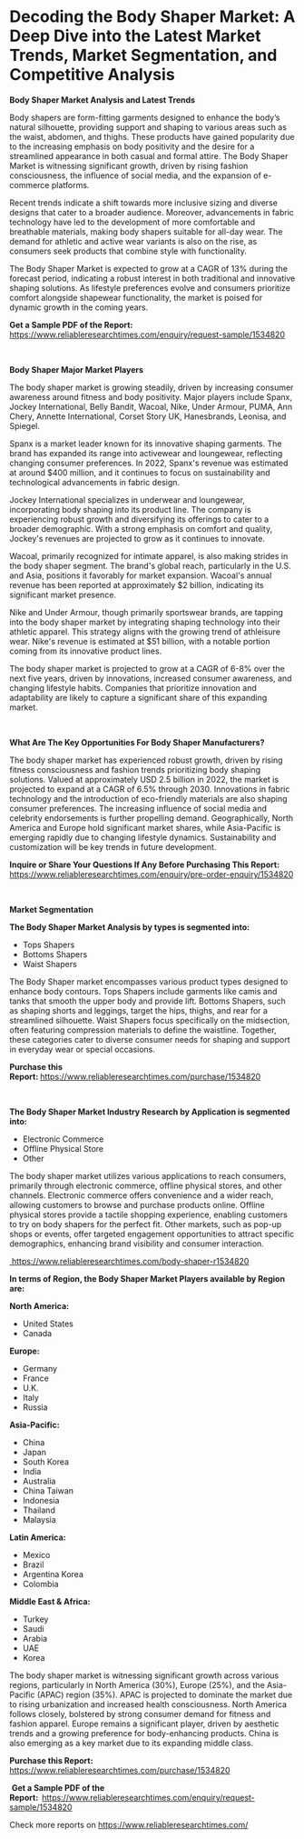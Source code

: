 <p><h1>Decoding the Body Shaper Market: A Deep Dive into the Latest Market Trends, Market Segmentation, and Competitive Analysis</h1></p><p><strong>Body Shaper Market Analysis and Latest Trends</strong></p>
<p><p>Body shapers are form-fitting garments designed to enhance the body’s natural silhouette, providing support and shaping to various areas such as the waist, abdomen, and thighs. These products have gained popularity due to the increasing emphasis on body positivity and the desire for a streamlined appearance in both casual and formal attire. The Body Shaper Market is witnessing significant growth, driven by rising fashion consciousness, the influence of social media, and the expansion of e-commerce platforms.</p><p>Recent trends indicate a shift towards more inclusive sizing and diverse designs that cater to a broader audience. Moreover, advancements in fabric technology have led to the development of more comfortable and breathable materials, making body shapers suitable for all-day wear. The demand for athletic and active wear variants is also on the rise, as consumers seek products that combine style with functionality.</p><p>The Body Shaper Market is expected to grow at a CAGR of 13% during the forecast period, indicating a robust interest in both traditional and innovative shaping solutions. As lifestyle preferences evolve and consumers prioritize comfort alongside shapewear functionality, the market is poised for dynamic growth in the coming years.</p></p>
<p><strong>Get a Sample PDF of the Report:&nbsp;</strong> <a href="https://www.reliableresearchtimes.com/enquiry/request-sample/1534820?utm_campaign=2177&utm_medium=2&utm_source=Github&utm_content=ia&utm_term=06022025&utm_id=body-shaper">https://www.reliableresearchtimes.com/enquiry/request-sample/1534820</a></p>
<p>&nbsp;</p>
<p><strong>Body Shaper Major Market Players</strong></p>
<p><p>The body shaper market is growing steadily, driven by increasing consumer awareness around fitness and body positivity. Major players include Spanx, Jockey International, Belly Bandit, Wacoal, Nike, Under Armour, PUMA, Ann Chery, Annette International, Corset Story UK, Hanesbrands, Leonisa, and Spiegel.</p><p>Spanx is a market leader known for its innovative shaping garments. The brand has expanded its range into activewear and loungewear, reflecting changing consumer preferences. In 2022, Spanx's revenue was estimated at around $400 million, and it continues to focus on sustainability and technological advancements in fabric design.</p><p>Jockey International specializes in underwear and loungewear, incorporating body shaping into its product line. The company is experiencing robust growth and diversifying its offerings to cater to a broader demographic. With a strong emphasis on comfort and quality, Jockey's revenues are projected to grow as it continues to innovate.</p><p>Wacoal, primarily recognized for intimate apparel, is also making strides in the body shaper segment. The brand's global reach, particularly in the U.S. and Asia, positions it favorably for market expansion. Wacoal's annual revenue has been reported at approximately $2 billion, indicating its significant market presence.</p><p>Nike and Under Armour, though primarily sportswear brands, are tapping into the body shaper market by integrating shaping technology into their athletic apparel. This strategy aligns with the growing trend of athleisure wear. Nike's revenue is estimated at $51 billion, with a notable portion coming from its innovative product lines.</p><p>The body shaper market is projected to grow at a CAGR of 6-8% over the next five years, driven by innovations, increased consumer awareness, and changing lifestyle habits. Companies that prioritize innovation and adaptability are likely to capture a significant share of this expanding market.</p></p>
<p>&nbsp;</p>
<p><strong>What Are The Key Opportunities For Body Shaper Manufacturers?</strong></p>
<p><p>The body shaper market has experienced robust growth, driven by rising fitness consciousness and fashion trends prioritizing body shaping solutions. Valued at approximately USD 2.5 billion in 2022, the market is projected to expand at a CAGR of 6.5% through 2030. Innovations in fabric technology and the introduction of eco-friendly materials are also shaping consumer preferences. The increasing influence of social media and celebrity endorsements is further propelling demand. Geographically, North America and Europe hold significant market shares, while Asia-Pacific is emerging rapidly due to changing lifestyle dynamics. Sustainability and customization will be key trends in future development.</p></p>
<p><strong>Inquire or Share Your Questions If Any Before Purchasing This Report:</strong> <a href="https://www.reliableresearchtimes.com/enquiry/pre-order-enquiry/1534820?utm_campaign=2177&utm_medium=2&utm_source=Github&utm_content=ia&utm_term=06022025&utm_id=body-shaper">https://www.reliableresearchtimes.com/enquiry/pre-order-enquiry/1534820</a></p>
<p>&nbsp;</p>
<p><strong>Market Segmentation</strong></p>
<p><strong>The Body Shaper Market Analysis by types is segmented into:</strong></p>
<p><ul><li>Tops Shapers</li><li>Bottoms Shapers</li><li>Waist Shapers</li></ul></p>
<p><p>The Body Shaper market encompasses various product types designed to enhance body contours. Tops Shapers include garments like camis and tanks that smooth the upper body and provide lift. Bottoms Shapers, such as shaping shorts and leggings, target the hips, thighs, and rear for a streamlined silhouette. Waist Shapers focus specifically on the midsection, often featuring compression materials to define the waistline. Together, these categories cater to diverse consumer needs for shaping and support in everyday wear or special occasions.</p></p>
<p><strong>Purchase this Report:&nbsp;</strong><a href="https://www.reliableresearchtimes.com/purchase/1534820?utm_campaign=2177&utm_medium=2&utm_source=Github&utm_content=ia&utm_term=06022025&utm_id=body-shaper">https://www.reliableresearchtimes.com/purchase/1534820</a></p>
<p>&nbsp;</p>
<p><strong>The Body Shaper Market Industry Research by Application is segmented into:</strong></p>
<p><ul><li>Electronic Commerce</li><li>Offline Physical Store</li><li>Other</li></ul></p>
<p><p>The body shaper market utilizes various applications to reach consumers, primarily through electronic commerce, offline physical stores, and other channels. Electronic commerce offers convenience and a wider reach, allowing customers to browse and purchase products online. Offline physical stores provide a tactile shopping experience, enabling customers to try on body shapers for the perfect fit. Other markets, such as pop-up shops or events, offer targeted engagement opportunities to attract specific demographics, enhancing brand visibility and consumer interaction.</p></p>
<p><a href="https://www.reliableresearchtimes.com/body-shaper-r1534820?utm_campaign=2177&utm_medium=2&utm_source=Github&utm_content=ia&utm_term=06022025&utm_id=body-shaper">&nbsp;https://www.reliableresearchtimes.com/body-shaper-r1534820</a></p>
<p><strong>In terms of Region, the Body Shaper Market Players available by Region are:</strong></p>
<p>
    <p> <strong> North America: </strong>
        <ul>
            <li>United States</li>
            <li>Canada</li>
        </ul>
        </p> 
    <p> <strong> Europe: </strong>
        <ul>
            <li>Germany</li>
            <li>France</li>
            <li>U.K.</li>
            <li>Italy</li>
            <li>Russia</li>
        </ul>
        </p> 
    <p> <strong> Asia-Pacific: </strong>
        <ul>
            <li>China</li>
            <li>Japan</li>
            <li>South Korea</li>
            <li>India</li>
            <li>Australia</li>
            <li>China Taiwan</li>
            <li>Indonesia</li>
            <li>Thailand</li>
            <li>Malaysia</li>
        </ul>
        </p> 
    <p> <strong> Latin America: </strong>
        <ul>
            <li>Mexico</li>
            <li>Brazil</li>
            <li>Argentina Korea</li>
            <li>Colombia</li>
        </ul>
        </p> 
    <p> <strong> Middle East & Africa: </strong>
        <ul>
            <li>Turkey</li>
            <li>Saudi</li>
            <li>Arabia</li>
            <li>UAE</li>
            <li>Korea</li>
        </ul>
    </p>
    </p>
<p><p>The body shaper market is witnessing significant growth across various regions, particularly in North America (30%), Europe (25%), and the Asia-Pacific (APAC) region (35%). APAC is projected to dominate the market due to rising urbanization and increased health consciousness. North America follows closely, bolstered by strong consumer demand for fitness and fashion apparel. Europe remains a significant player, driven by aesthetic trends and a growing preference for body-enhancing products. China is also emerging as a key market due to its expanding middle class.</p></p>
<p><strong>Purchase this Report: </strong><a href="https://www.reliableresearchtimes.com/purchase/1534820?utm_campaign=2177&utm_medium=2&utm_source=Github&utm_content=ia&utm_term=06022025&utm_id=body-shaper">https://www.reliableresearchtimes.com/purchase/1534820</a></p>
<p>&nbsp;<strong>Get a Sample PDF of the Report:&nbsp;&nbsp;</strong><a href="https://www.reliableresearchtimes.com/enquiry/request-sample/1534820?utm_campaign=2177&utm_medium=2&utm_source=Github&utm_content=ia&utm_term=06022025&utm_id=body-shaper">https://www.reliableresearchtimes.com/enquiry/request-sample/1534820</a></p>
<p><strong></strong></p>
<p>Check more reports on <a href="https://www.reliableresearchtimes.com/?utm_campaign=2177&utm_medium=2&utm_source=Github&utm_content=ia&utm_term=06022025&utm_id=body-shaper">https://www.reliableresearchtimes.com/</a></p>